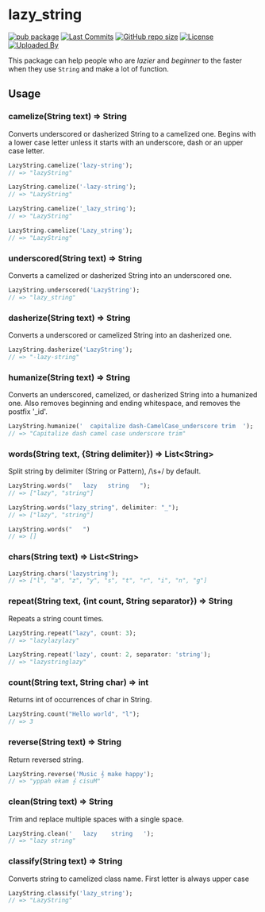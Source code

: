 # lazy_string

[![pub package](https://img.shields.io/pub/v/lazy_string.svg?logo=dart&logoColor=00b9fc)](https://pub.dev/packages/lazy_string)
[![Last Commits](https://img.shields.io/github/last-commit/thitlwincoder/lazy_string?logo=git&logoColor=white)](https://github.com/thitlwincoder/lazy_string/commits/master)
[![GitHub repo size](https://img.shields.io/github/repo-size/thitlwincoder/lazy_string)](https://github.com/thitlwincoder/lazy_string)
[![License](https://img.shields.io/github/license/thitlwincoder/lazy_string?logo=open-source-initiative&logoColor=green)](https://github.com/thitlwincoder/lazy_string/blob/master/LICENSE)
<br>
[![Uploaded By](https://img.shields.io/badge/uploaded%20by-thitlwincoder-blue)](https://github.com/thitlwincoder)

This package can help people who are _lazier_ and _beginner_ to the faster when they use `String` and make a lot of function.

## Usage

### camelize(String text) => String

Converts underscored or dasherized String to a camelized one. Begins with a lower case letter unless it starts with an underscore, dash or an upper case letter.

```dart
LazyString.camelize('lazy-string');
// => "lazyString"

LazyString.camelize('-lazy-string');
// => "LazyString"

LazyString.camelize('_lazy_string');
// => "LazyString"

LazyString.camelize('Lazy_string');
// => "LazyString"
```

### underscored(String text) => String

Converts a camelized or dasherized String into an underscored one.

```dart
LazyString.underscored('LazyString');
// => "lazy_string"
```

### dasherize(String text) => String

Converts a underscored or camelized String into an dasherized one.

```dart
LazyString.dasherize('LazyString');
// => "-lazy-string"
```

### humanize(String text) => String

Converts an underscored, camelized, or dasherized String into a humanized one. Also removes beginning and ending whitespace, and removes the postfix '_id'.

```dart
LazyString.humanize('  capitalize dash-CamelCase_underscore trim  ');
// => "Capitalize dash camel case underscore trim"
```

### words(String text, {String delimiter}) => List\<String\>

Split string by delimiter (String or Pattern), /\s+/ by default.

```dart
LazyString.words("   lazy   string   ");
// => ["lazy", "string"]

LazyString.words("lazy_string", delimiter: "_");
// => ["lazy", "string"]

LazyString.words("   ")
// => []
```

### chars(String text) => List\<String\>


```dart
LazyString.chars('lazystring');
// => ["l", "a", "z", "y", "s", "t", "r", "i", "n", "g"]

```

### repeat(String text, {int count, String separator}) => String

Repeats a string count times.

```dart
LazyString.repeat("lazy", count: 3);
// => "lazylazylazy"

LazyString.repeat('lazy', count: 2, separator: 'string');
// => "lazystringlazy"
```

### count(String text, String char) => int

Returns int of occurrences of char in String.

```dart
LazyString.count("Hello world", "l");
// => 3
```

### reverse(String text) => String

Return reversed string.

```dart
LazyString.reverse('Music 𝄞 make happy');
// => "yppah ekam 𝄞 cisuM"
```

### clean(String text) => String

Trim and replace multiple spaces with a single space.

```dart
LazyString.clean('   lazy    string   '); 
// => "lazy string"
```

### classify(String text) => String

Converts string to camelized class name. First letter is always upper case

```dart
LazyString.classify('lazy_string'); 
// => "LazyString"
```
